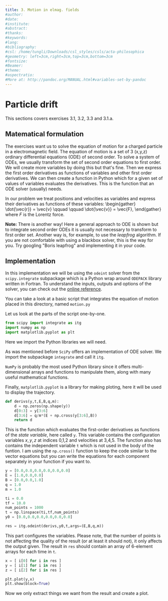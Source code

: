 ```yaml
---
title: 3. Motion in elmag. fields
#author:
#date:
#institute:
#abstract:
#thanks:
#keywords:
#lang:
#bibliography:
#csl: /home/tungli/Downloads/csl_styles/csls/acta-philosophica 
#geometry: left=3cm,right=3cm,top=3cm,bottom=3cm
#fontsize:
#Beamer:
#theme:
#aspectratio:
#More at: http://pandoc.org/MANUAL.html#variables-set-by-pandoc
---
```


# Particle drift
This sections covers exercises 3.1, 3.2, 3.3 and 3.1.a.

## Matematical formulation

The exercises want us to solve the equation of motion for a charged particle in a electromagnetic field.
The equation of motion is a set of 3 (x,y,z) ordinary differential equations (ODE) of second order.
To solve a system of ODEs, we usually transform the set of second order equations to first order.
We will create more variables by doing this but that's fine.
Then we express the first order derivatives as functions of variables and other first order derivatives.
We can then create a function in Python which for a given set of values of variables evaluates the derivatives.
This is the function that an ODE solver (usually) needs.

In our problem we treat positions and velocities as variables and express their derivatives as functions of these variables:
\begin{gather}
    \dot{\vec{r}} = \vec{v} \qquad \qquad
    \dot{\vec{v}} = \vec{F},
\end{gather}
where $F$ is the Lorentz force.

**Note:** There is another way! Here a general approach to ODE is shown but to integrate second order ODEs it is usually not necessary to transform to first order set. 
Another way is, for example, to use the *leapfrog* algorithm. 
If you are not comfortable with using a blackbox solver, this is the way for you. Try googling "Boris leapfrog" and implementing it in your code.

## Implementation
In this implementation we will be using the `odeint` solver from the `scipy.integrate` subpackage which is a Python wrap around `ODEPACK` library written in Fortran.
To understand the inputs, outputs and options of the solver, you can check out the [online reference](https://docs.scipy.org/doc/scipy-0.14.0/reference/generated/scipy.integrate.odeint.html).

You can take a look at a basic script that integrates the equation of motion placed in this directory, named `motion.py`

Let us look at the parts of the script one-by-one.
```python
from scipy import integrate as itg
import numpy as np
import matplotlib.pyplot as plt
```

Here we import the Python libraries we will need. 

As was mentioned before `SciPy` offers an implementation of ODE solver.
We import the subpackage `integrate` and call it `itg`.

`NumPy` is probably the most used Python library since it offers multi-dimensional arrays and functions to manipulate them, along with many useful mathematical functions.

Finally, `matplotlib.pyplot` is a library for making ploting, here it will be used to display the trajectory.

```python
def derivs(y,t,E,B,q,m):
    d = np.zeros(np.shape(y))
    d[0:3] = y[3:6]
    d[3:6] = q/m*(E + np.cross(y[3:6],B))
    return d
```

This is the function which evaluates the first-order derivatives as functions of the *state variable*, here called `y`.
This variable contains the configuration variables $x,y,z$ at indices 0,1,2 and velocities at 3,4,5.
The function also has contains the independent variable `t` which is not used in the body of the funtion.
I am using the `np.cross()` function to keep the code similar to the vector equations but you can write the equations for each component separately in your function if you want to.

```python
y = [0.0,0.0,0.0,0.0,0.0,0.0]
E = [1.0,0.0,0.0]
B = [0.0,0.0,1.0]
q = 1.0
m = 1.0

ti = 0.0
tf = 10.0
num_points = 1000
t = np.linspace(ti,tf,num_points)
y0 = [0.0,0.0,0.0,0.0,0.0,0.0]

res = itg.odeint(derivs,y0,t,args=(E,B,q,m))
```
This part configures the variables.
Please note, that the number of points is not affecting the quality of the result (or at least it should not), it only affects the output given.
The result in `res` should contain an array of 6-element arrays for each time in `t`.

```python
x = [ i[0] for i in res ]
y = [ i[1] for i in res ]
z = [ i[2] for i in res ]

plt.plot(y,x)
plt.show(block=True)
```
Now we only extract things we want from the result and create a plot.














